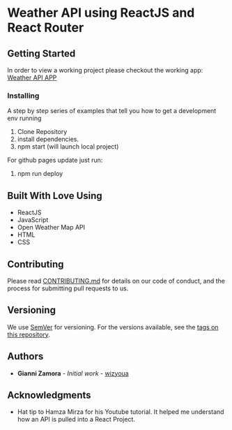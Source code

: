 # Weather API using ReactJS and React Router

## Getting Started

In order to view a working project please checkout the working app: [Weather API APP](https://wizyoua.github.io/weatherapi-react/)


### Installing

A step by step series of examples that tell you how to get a development env running

1. Clone Repository
2. install dependencies. 
3. npm start (will launch local project)

For github pages update just run: 
1. npm run deploy

## Built With Love Using

* ReactJS
* JavaScript
* Open Weather Map API
* HTML
* CSS


## Contributing

Please read [CONTRIBUTING.md](https://gist.github.com/PurpleBooth/b24679402957c63ec426) for details on our code of conduct, and the process for submitting pull requests to us.

## Versioning

We use [SemVer](http://semver.org/) for versioning. For the versions available, see the [tags on this repository](https://github.com/your/project/tags). 

## Authors

* **Gianni Zamora** - *Initial work* - [wizyoua](https://github.com/wizyoua)


## Acknowledgments

* Hat tip to Hamza Mirza for his Youtube tutorial. It helped me understand how an API is pulled into a React Project.
